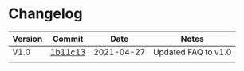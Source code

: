# Changelog

| Version | Commit                                                                                            | Date       | Notes               |
|---------|---------------------------------------------------------------------------------------------------|------------|---------------------|
| V1.0    | [1b11c13](https://github.com/jyeazell/dwr-wasdet/commit/1b11c13b7ba4e8510876484067f29947815991cc) | 2021-04-27 | Updated FAQ to v1.0 |
|         |                                                                                                   |            |                     |
